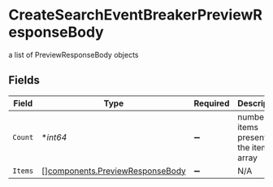 # CreateSearchEventBreakerPreviewResponseBody

a list of PreviewResponseBody objects


## Fields

| Field                                                                              | Type                                                                               | Required                                                                           | Description                                                                        |
| ---------------------------------------------------------------------------------- | ---------------------------------------------------------------------------------- | ---------------------------------------------------------------------------------- | ---------------------------------------------------------------------------------- |
| `Count`                                                                            | **int64*                                                                           | :heavy_minus_sign:                                                                 | number of items present in the items array                                         |
| `Items`                                                                            | [][components.PreviewResponseBody](../../models/components/previewresponsebody.md) | :heavy_minus_sign:                                                                 | N/A                                                                                |